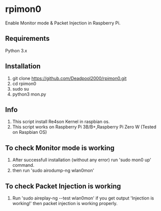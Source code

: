 # rpimon0
Enable Monitor mode &amp; Packet Injection in Raspberry Pi.

## Requirements
Python 3.x

## Installation
1) git clone https://github.com/Deadpool2000/rpimon0.git
2) cd rpimon0
3) sudo su
4) python3 mon.py

## Info
1) This script install Re4son Kernel in raspbian os.
2) This script works on Raspberry Pi 3B/B+,Raspberry Pi Zero W (Tested on Raspbian OS)

## To check Monitor mode is working
1) After successfull installation (without any error) run 'sudo mon0 up' command.
2) then run 'sudo airodump-ng wlan0mon'

## To check Packet Injection is working
1) Run 'sudo aireplay-ng --test wlan0mon'
if you get output 'Injection is working!' then packet injection is working properly.
